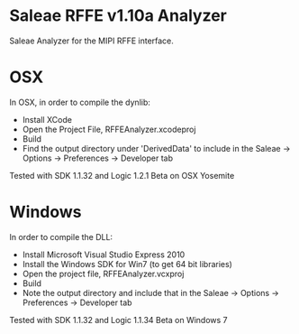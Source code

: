# Saleae RFFE v1.10a Analyzer

Saleae Analyzer for the MIPI RFFE interface.

# OSX

In OSX, in order to compile the dynlib:

* Install XCode
* Open the Project File, RFFEAnalyzer.xcodeproj
* Build
* Find the output directory under 'DerivedData' to include in the Saleae -> Options -> Preferences -> Developer tab

Tested with SDK 1.1.32 and Logic 1.2.1 Beta on OSX Yosemite

# Windows

In order to compile the DLL:

* Install Microsoft Visual Studio Express 2010
* Install the Windows SDK for Win7 (to get 64 bit libraries)
* Open the project file, RFFEAnalyzer.vcxproj
* Build
* Note the output directory and include that in the Saleae -> Options -> Preferences -> Developer tab

Tested with SDK 1.1.32 and Logic 1.1.34 Beta on Windows 7


